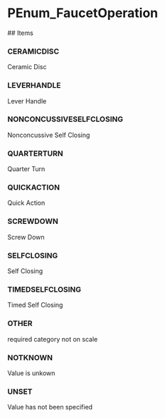 # PEnum_FaucetOperation

<!-- end of definition -->## Items

### CERAMICDISC
Ceramic Disc

### LEVERHANDLE
Lever Handle

### NONCONCUSSIVESELFCLOSING
Nonconcussive Self Closing

### QUARTERTURN
Quarter Turn

### QUICKACTION
Quick Action

### SCREWDOWN
Screw Down

### SELFCLOSING
Self Closing

### TIMEDSELFCLOSING
Timed Self Closing

### OTHER
required category not on scale

### NOTKNOWN
Value is unkown

### UNSET
Value has not been specified
